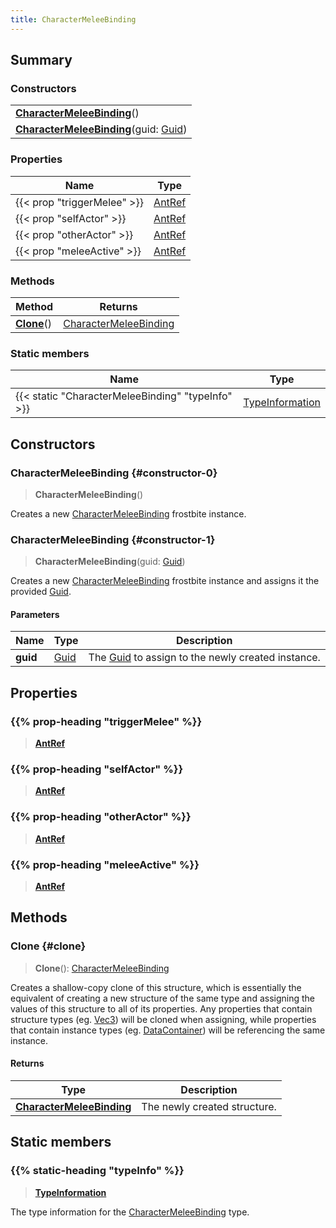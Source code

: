 ```yaml
---
title: CharacterMeleeBinding
---
```


## Summary

### Constructors

|  |
| --- |
| **[CharacterMeleeBinding](#constructor-0)**() |
| **[CharacterMeleeBinding](#constructor-1)**(guid: [Guid](/vext/ref/shared/type/guid)) |

### Properties

| Name | Type |
| ---- | ---- |
| {{< prop "triggerMelee" >}} | [AntRef](/vext/ref/fb/antref) |
| {{< prop "selfActor" >}} | [AntRef](/vext/ref/fb/antref) |
| {{< prop "otherActor" >}} | [AntRef](/vext/ref/fb/antref) |
| {{< prop "meleeActive" >}} | [AntRef](/vext/ref/fb/antref) |

### Methods

| Method | Returns |
| ------ | ------- |
| **[Clone](#clone)**() | [CharacterMeleeBinding](/vext/ref/fb/charactermeleebinding) |

### Static members

| Name | Type |
| ---- | ---- |
| {{< static "CharacterMeleeBinding" "typeInfo" >}} | [TypeInformation](/vext/ref/shared/type/typeinformation) |

## Constructors

### CharacterMeleeBinding {#constructor-0}

> **CharacterMeleeBinding**()

Creates a new [CharacterMeleeBinding](/vext/ref/fb/charactermeleebinding) frostbite instance.

### CharacterMeleeBinding {#constructor-1}

> **CharacterMeleeBinding**(guid: [Guid](/vext/ref/shared/type/guid))

Creates a new [CharacterMeleeBinding](/vext/ref/fb/charactermeleebinding) frostbite instance and assigns it the provided [Guid](/vext/ref/shared/type/guid).

#### Parameters

| Name | Type | Description |
| ---- | ---- | ----------- |
| **guid** | [Guid](/vext/ref/shared/type/guid) | The [Guid](/vext/ref/shared/type/guid) to assign to the newly created instance. |

## Properties

### {{% prop-heading "triggerMelee" %}}

> **[AntRef](/vext/ref/fb/antref)**

### {{% prop-heading "selfActor" %}}

> **[AntRef](/vext/ref/fb/antref)**

### {{% prop-heading "otherActor" %}}

> **[AntRef](/vext/ref/fb/antref)**

### {{% prop-heading "meleeActive" %}}

> **[AntRef](/vext/ref/fb/antref)**

## Methods

### Clone {#clone}

> **Clone**(): [CharacterMeleeBinding](/vext/ref/fb/charactermeleebinding)

Creates a shallow-copy clone of this structure, which is essentially the equivalent of creating a new structure of the same type and assigning the values of this structure to all of its properties. Any properties that contain structure types (eg. [Vec3](/vext/ref/shared/type/vec3)) will be cloned when assigning, while properties that contain instance types (eg. [DataContainer](/vext/ref/shared/type/datacontainer)) will be referencing the same instance.

#### Returns

| Type | Description |
| ---- | ----------- |
| **[CharacterMeleeBinding](/vext/ref/fb/charactermeleebinding)** | The newly created structure. |

## Static members

### {{% static-heading "typeInfo" %}}

> **[TypeInformation](/vext/ref/shared/type/typeinformation)**

The type information for the [CharacterMeleeBinding](/vext/ref/fb/charactermeleebinding) type.

